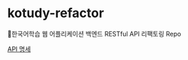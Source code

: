 # kotudy-refactor
📌한국어학습 웹 어플리케이션 백엔드 RESTful API 리팩토링 Repo

[API 명세](https://github.com/siwookim97/kotudy-refactor/blob/main/src/main/resources/static/docs/index.html)
